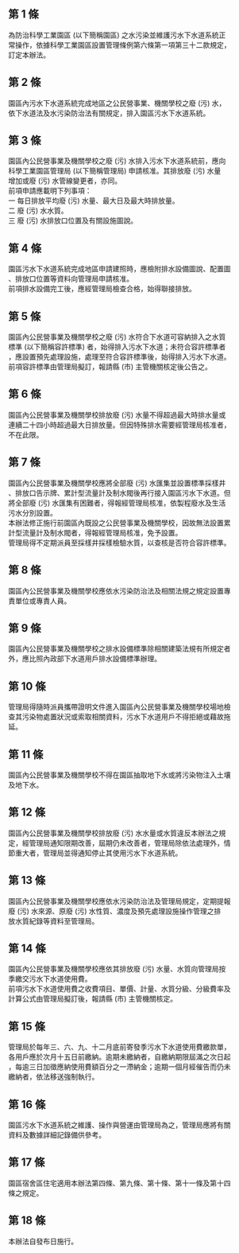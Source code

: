 第 1 條
-------
為防治科學工業園區 (以下簡稱園區) 之水污染並維護污水下水道系統正  
常操作，依據科學工業園區設置管理條例第六條第一項第三十二款規定，  
訂定本辦法。

第 2 條
-------
園區內污水下水道系統完成地區之公民營事業、機關學校之廢 (污) 水，  
依下水道法及水污染防治法有關規定，排入園區污水下水道系統。

第 3 條
-------
園區內公民營事業及機關學校之廢 (污) 水排入污水下水道系統前，應向  
科學工業園區管理局 (以下簡稱管理局) 申請核准。其排放廢 (污) 水量  
增加或廢 (污) 水管線變更者，亦同。  
前項申請應載明下列事項：  
一  每日排放平均廢 (污) 水量、最大日及最大時排放量。  
二  廢 (污) 水水質。  
三  廢 (污) 水排放口位置及有關設施圖說。

第 4 條
-------
園區污水下水道系統完成地區申請建照時，應檢附排水設備圖說、配置圖  
、排放口位置等資料向管理局申請核准。  
前項排水設備完工後，應經管理局檢查合格，始得聯接排放。

第 5 條
-------
園區內公民營事業及機關學校之廢 (污) 水符合下水道可容納排入之水質  
標準 (以下簡稱容許標準) 者，始得排入污水下水道；未符合容許標準者  
，應設置預先處理設施，處理至符合容許標準後，始得排入污水下水道。  
前項容許標準由管理局擬訂，報請縣 (市) 主管機關核定後公告之。

第 6 條
-------
園區內公民營事業及機關學校排放廢 (污) 水量不得超過最大時排水量或  
連續二十四小時超過最大日排放量。但因特殊排水需要經管理局核准者，  
不在此限。

第 7 條
-------
園區內公民營事業及機關學校應將全部廢 (污) 水匯集並設置標準採樣井  
、排放口告示牌、累計型流量計及制水閥後再行接入園區污水下水道。但  
將全部廢 (污) 水匯集有困難者，得報經管理局核准，依製程廢水及生活  
污水分別設置。  
本辦法修正施行前園區內既設之公民營事業及機關學校，因故無法設置累  
計型流量計及制水閥者，得報經管理局核准，免予設置。  
管理局得不定期派員至採樣井採樣檢驗水質，以查核是否符合容許標準。

第 8 條
-------
園區內公民營事業及機關學校應依水污染防治法及相關法規之規定設置專  
責單位或專責人員。

第 9 條
-------
園區內公民營事業及機關學校之排水設備標準除相關建築法規有所規定者  
外，應比照內政部下水道用戶排水設備標準辦理。

第 10 條
--------
管理局得隨時派員攜帶證明文件進入園區內公民營事業及機關學校場地檢  
查其污染物處置狀況或索取相關資料，污水下水道用戶不得拒絕或藉故拖  
延。

第 11 條
--------
園區內公民營事業及機關學校不得在園區抽取地下水或將污染物注入土壤  
及地下水。

第 12 條
--------
園區內公民營事業及機關學校排放廢 (污) 水水量或水質違反本辦法之規  
定，經管理局通知限期改善，屆期仍未改善者，管理局除依法處理外，情  
節重大者，管理局並得通知停止其使用污水下水道系統。

第 13 條
--------
園區內公民營事業及機關學校應依水污染防治法及管理局規定，定期提報  
廢 (污) 水來源、原廢 (污) 水性質、濃度及預先處理設施操作管理之排  
放水質紀錄等資料至管理局。

第 14 條
--------
園區內公民營事業及機關學校應依其排放廢 (污) 水量、水質向管理局按  
季繳交污水下水道使用費。  
前項污水下水道使用費之收費項目、單價、計量、水質分級、分級費率及  
計算公式由管理局擬訂後，報請縣 (市) 主管機關核定。

第 15 條
--------
管理局於每年三、六、九、十二月底前寄發季污水下水道使用費繳款單，  
各用戶應於次月十五日前繳納。逾期未繳納者，自繳納期限屆滿之次日起  
，每逾三日加徵應納使用費額百分之一滯納金；逾期一個月經催告而仍未  
繳納者，依法移送強制執行。

第 16 條
--------
園區污水下水道系統之維護、操作與營運由管理局為之，管理局應將有關  
資料及數據詳細記錄備供參考。

第 17 條
--------
園區宿舍區住宅適用本辦法第四條、第九條、第十條、第十一條及第十四  
條之規定。

第 18 條
--------
本辦法自發布日施行。

